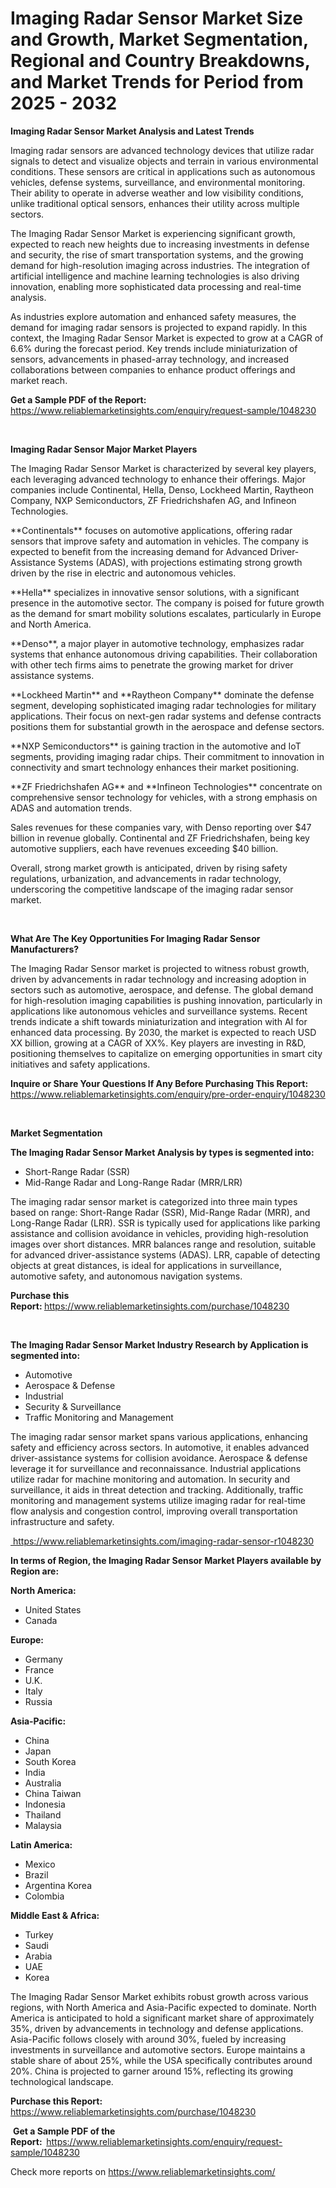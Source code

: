 <p><h1>Imaging Radar Sensor Market Size and Growth, Market Segmentation, Regional and Country Breakdowns, and Market Trends for Period from 2025 -  2032</h1></p><p><strong>Imaging Radar Sensor Market Analysis and Latest Trends</strong></p>
<p><p>Imaging radar sensors are advanced technology devices that utilize radar signals to detect and visualize objects and terrain in various environmental conditions. These sensors are critical in applications such as autonomous vehicles, defense systems, surveillance, and environmental monitoring. Their ability to operate in adverse weather and low visibility conditions, unlike traditional optical sensors, enhances their utility across multiple sectors.</p><p>The Imaging Radar Sensor Market is experiencing significant growth, expected to reach new heights due to increasing investments in defense and security, the rise of smart transportation systems, and the growing demand for high-resolution imaging across industries. The integration of artificial intelligence and machine learning technologies is also driving innovation, enabling more sophisticated data processing and real-time analysis.</p><p>As industries explore automation and enhanced safety measures, the demand for imaging radar sensors is projected to expand rapidly. In this context, the Imaging Radar Sensor Market is expected to grow at a CAGR of 6.6% during the forecast period. Key trends include miniaturization of sensors, advancements in phased-array technology, and increased collaborations between companies to enhance product offerings and market reach.</p></p>
<p><strong>Get a Sample PDF of the Report:&nbsp;</strong> <a href="https://www.reliablemarketinsights.com/enquiry/request-sample/1048230?utm_campaign=2182&utm_medium=2&utm_source=Github&utm_content=ia&utm_term=08042025&utm_id=imaging-radar-sensor">https://www.reliablemarketinsights.com/enquiry/request-sample/1048230</a></p>
<p>&nbsp;</p>
<p><strong>Imaging Radar Sensor Major Market Players</strong></p>
<p><p>The Imaging Radar Sensor Market is characterized by several key players, each leveraging advanced technology to enhance their offerings. Major companies include Continental, Hella, Denso, Lockheed Martin, Raytheon Company, NXP Semiconductors, ZF Friedrichshafen AG, and Infineon Technologies.</p><p>**Continentals** focuses on automotive applications, offering radar sensors that improve safety and automation in vehicles. The company is expected to benefit from the increasing demand for Advanced Driver-Assistance Systems (ADAS), with projections estimating strong growth driven by the rise in electric and autonomous vehicles.</p><p>**Hella** specializes in innovative sensor solutions, with a significant presence in the automotive sector. The company is poised for future growth as the demand for smart mobility solutions escalates, particularly in Europe and North America. </p><p>**Denso**, a major player in automotive technology, emphasizes radar systems that enhance autonomous driving capabilities. Their collaboration with other tech firms aims to penetrate the growing market for driver assistance systems.</p><p>**Lockheed Martin** and **Raytheon Company** dominate the defense segment, developing sophisticated imaging radar technologies for military applications. Their focus on next-gen radar systems and defense contracts positions them for substantial growth in the aerospace and defense sectors.</p><p>**NXP Semiconductors** is gaining traction in the automotive and IoT segments, providing imaging radar chips. Their commitment to innovation in connectivity and smart technology enhances their market positioning.</p><p>**ZF Friedrichshafen AG** and **Infineon Technologies** concentrate on comprehensive sensor technology for vehicles, with a strong emphasis on ADAS and automation trends.</p><p>Sales revenues for these companies vary, with Denso reporting over $47 billion in revenue globally. Continental and ZF Friedrichshafen, being key automotive suppliers, each have revenues exceeding $40 billion. </p><p>Overall, strong market growth is anticipated, driven by rising safety regulations, urbanization, and advancements in radar technology, underscoring the competitive landscape of the imaging radar sensor market.</p></p>
<p>&nbsp;</p>
<p><strong>What Are The Key Opportunities For Imaging Radar Sensor Manufacturers?</strong></p>
<p><p>The Imaging Radar Sensor market is projected to witness robust growth, driven by advancements in radar technology and increasing adoption in sectors such as automotive, aerospace, and defense. The global demand for high-resolution imaging capabilities is pushing innovation, particularly in applications like autonomous vehicles and surveillance systems. Recent trends indicate a shift towards miniaturization and integration with AI for enhanced data processing. By 2030, the market is expected to reach USD XX billion, growing at a CAGR of XX%. Key players are investing in R&D, positioning themselves to capitalize on emerging opportunities in smart city initiatives and safety applications.</p></p>
<p><strong>Inquire or Share Your Questions If Any Before Purchasing This Report:</strong> <a href="https://www.reliablemarketinsights.com/enquiry/pre-order-enquiry/1048230?utm_campaign=2182&utm_medium=2&utm_source=Github&utm_content=ia&utm_term=08042025&utm_id=imaging-radar-sensor">https://www.reliablemarketinsights.com/enquiry/pre-order-enquiry/1048230</a></p>
<p>&nbsp;</p>
<p><strong>Market Segmentation</strong></p>
<p><strong>The Imaging Radar Sensor Market Analysis by types is segmented into:</strong></p>
<p><ul><li>Short-Range Radar (SSR)</li><li>Mid-Range Radar and Long-Range Radar (MRR/LRR)</li></ul></p>
<p><p>The imaging radar sensor market is categorized into three main types based on range: Short-Range Radar (SSR), Mid-Range Radar (MRR), and Long-Range Radar (LRR). SSR is typically used for applications like parking assistance and collision avoidance in vehicles, providing high-resolution images over short distances. MRR balances range and resolution, suitable for advanced driver-assistance systems (ADAS). LRR, capable of detecting objects at great distances, is ideal for applications in surveillance, automotive safety, and autonomous navigation systems.</p></p>
<p><strong>Purchase this Report:&nbsp;</strong><a href="https://www.reliablemarketinsights.com/purchase/1048230?utm_campaign=2182&utm_medium=2&utm_source=Github&utm_content=ia&utm_term=08042025&utm_id=imaging-radar-sensor">https://www.reliablemarketinsights.com/purchase/1048230</a></p>
<p>&nbsp;</p>
<p><strong>The Imaging Radar Sensor Market Industry Research by Application is segmented into:</strong></p>
<p><ul><li>Automotive</li><li>Aerospace & Defense</li><li>Industrial</li><li>Security & Surveillance</li><li>Traffic Monitoring and Management</li></ul></p>
<p><p>The imaging radar sensor market spans various applications, enhancing safety and efficiency across sectors. In automotive, it enables advanced driver-assistance systems for collision avoidance. Aerospace & defense leverage it for surveillance and reconnaissance. Industrial applications utilize radar for machine monitoring and automation. In security and surveillance, it aids in threat detection and tracking. Additionally, traffic monitoring and management systems utilize imaging radar for real-time flow analysis and congestion control, improving overall transportation infrastructure and safety.</p></p>
<p><a href="https://www.reliablemarketinsights.com/imaging-radar-sensor-r1048230?utm_campaign=2182&utm_medium=2&utm_source=Github&utm_content=ia&utm_term=08042025&utm_id=imaging-radar-sensor">&nbsp;https://www.reliablemarketinsights.com/imaging-radar-sensor-r1048230</a></p>
<p><strong>In terms of Region, the Imaging Radar Sensor Market Players available by Region are:</strong></p>
<p>
    <p> <strong> North America: </strong>
        <ul>
            <li>United States</li>
            <li>Canada</li>
        </ul>
        </p> 
    <p> <strong> Europe: </strong>
        <ul>
            <li>Germany</li>
            <li>France</li>
            <li>U.K.</li>
            <li>Italy</li>
            <li>Russia</li>
        </ul>
        </p> 
    <p> <strong> Asia-Pacific: </strong>
        <ul>
            <li>China</li>
            <li>Japan</li>
            <li>South Korea</li>
            <li>India</li>
            <li>Australia</li>
            <li>China Taiwan</li>
            <li>Indonesia</li>
            <li>Thailand</li>
            <li>Malaysia</li>
        </ul>
        </p> 
    <p> <strong> Latin America: </strong>
        <ul>
            <li>Mexico</li>
            <li>Brazil</li>
            <li>Argentina Korea</li>
            <li>Colombia</li>
        </ul>
        </p> 
    <p> <strong> Middle East & Africa: </strong>
        <ul>
            <li>Turkey</li>
            <li>Saudi</li>
            <li>Arabia</li>
            <li>UAE</li>
            <li>Korea</li>
        </ul>
    </p>
    </p>
<p><p>The Imaging Radar Sensor Market exhibits robust growth across various regions, with North America and Asia-Pacific expected to dominate. North America is anticipated to hold a significant market share of approximately 35%, driven by advancements in technology and defense applications. Asia-Pacific follows closely with around 30%, fueled by increasing investments in surveillance and automotive sectors. Europe maintains a stable share of about 25%, while the USA specifically contributes around 20%. China is projected to garner around 15%, reflecting its growing technological landscape.</p></p>
<p><strong>Purchase this Report: </strong><a href="https://www.reliablemarketinsights.com/purchase/1048230?utm_campaign=2182&utm_medium=2&utm_source=Github&utm_content=ia&utm_term=08042025&utm_id=imaging-radar-sensor">https://www.reliablemarketinsights.com/purchase/1048230</a></p>
<p>&nbsp;<strong>Get a Sample PDF of the Report:&nbsp;&nbsp;</strong><a href="https://www.reliablemarketinsights.com/enquiry/request-sample/1048230?utm_campaign=2182&utm_medium=2&utm_source=Github&utm_content=ia&utm_term=08042025&utm_id=imaging-radar-sensor">https://www.reliablemarketinsights.com/enquiry/request-sample/1048230</a></p>
<p><strong></strong></p>
<p>Check more reports on <a href="https://www.reliablemarketinsights.com/?utm_campaign=2182&utm_medium=2&utm_source=Github&utm_content=ia&utm_term=08042025&utm_id=imaging-radar-sensor">https://www.reliablemarketinsights.com/</a></p>
